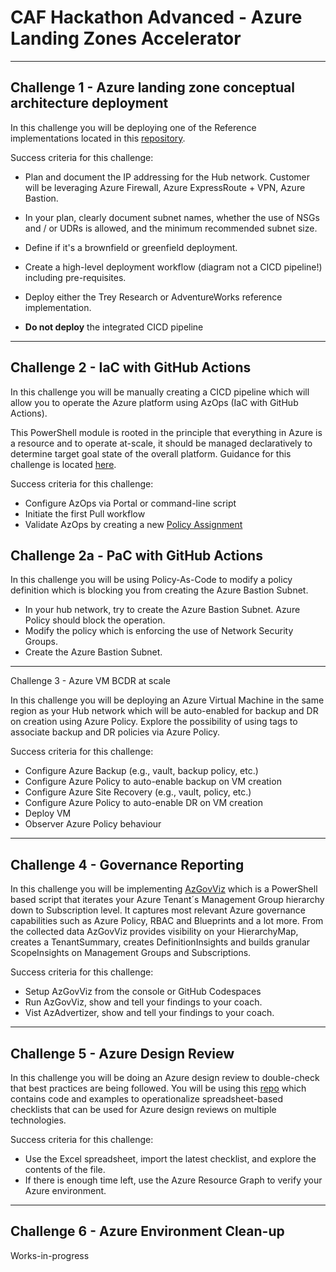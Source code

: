 # CAF Hackathon Advanced - Azure Landing Zones Accelerator

---

## Challenge 1 - Azure landing zone conceptual architecture deployment

In this challenge you will be deploying one of the Reference implementations located in this [repository](https://github.com/Azure/Enterprise-Scale).

Success criteria for this challenge:

- Plan and document the IP addressing for the Hub network. Customer will be leveraging Azure Firewall, Azure ExpressRoute + VPN, Azure Bastion.

- In your plan, clearly document subnet names, whether the use of NSGs and / or UDRs is allowed, and the minimum recommended subnet size.

- Define if it's a brownfield or greenfield deployment.

- Create a high-level deployment workflow (diagram not a CICD pipeline!) including pre-requisites.

- Deploy either the Trey Research or AdventureWorks reference implementation.

- **Do not deploy** the integrated CICD pipeline

---

## Challenge 2 - IaC with GitHub Actions

In this challenge you will be manually creating a CICD pipeline which will allow you to operate the Azure platform using AzOps (IaC with GitHub Actions).

This PowerShell module is rooted in the principle that everything in Azure is a resource and to operate at-scale, it should be managed declaratively to determine target goal state of the overall platform. Guidance for this challenge is located [here](https://github.com/azure/azops/wiki/github-actions).

Success criteria for this challenge:

- Configure AzOps via Portal or command-line script
- Initiate the first Pull workflow
- Validate AzOps by creating a new [Policy Assignment](https://github.com/Azure/Enterprise-Scale/wiki/Deploying-Enterprise-Scale-Platform-DevOps#create-new-policy-assignment-for-validation)

## Challenge 2a - PaC with GitHub Actions

In this challenge you will be using Policy-As-Code to modify a policy definition which is blocking you from creating the Azure Bastion Subnet.

- In your hub network, try to create the Azure Bastion Subnet. Azure Policy should block the operation.
- Modify the policy which is enforcing the use of Network Security Groups.
- Create the Azure Bastion Subnet.

---

Challenge 3 - Azure VM BCDR at scale

In this challenge you will be deploying an Azure Virtual Machine in the same region as your Hub network which will be auto-enabled for backup and DR on creation using Azure Policy. Explore the possibility of using tags to associate backup and DR policies via Azure Policy.

Success criteria for this challenge:

- Configure Azure Backup (e.g., vault, backup policy, etc.)
- Configure Azure Policy to auto-enable backup on VM creation
- Configure Azure Site Recovery (e.g., vault, policy, etc.)
- Configure Azure Policy to auto-enable DR on VM creation
- Deploy VM
- Observer Azure Policy behaviour

---

## Challenge 4 - Governance Reporting

In this challenge you will be implementing [AzGovViz](https://github.com/JulianHayward/Azure-MG-Sub-Governance-Reporting) which is a PowerShell based script that iterates your Azure Tenant´s Management Group hierarchy down to Subscription level. It captures most relevant Azure governance capabilities such as Azure Policy, RBAC and Blueprints and a lot more. From the collected data AzGovViz provides visibility on your HierarchyMap, creates a TenantSummary, creates DefinitionInsights and builds granular ScopeInsights on Management Groups and Subscriptions.

Success criteria for this challenge:

- Setup AzGovViz from the console or GitHub Codespaces
- Run AzGovViz, show and tell your findings to your coach.
- Vist AzAdvertizer, show and tell your findings to your coach.

---

## Challenge 5 - Azure Design Review

In this challenge you will be doing an Azure design review to double-check that best practices are being followed. You will be using this [repo](https://github.com/Azure/review-checklists) which contains code and examples to operationalize spreadsheet-based checklists that can be used for Azure design reviews on multiple technologies.

Success criteria for this challenge:

- Use the Excel spreadsheet, import the latest checklist, and explore the contents of the file.
- If there is enough time left, use the Azure Resource Graph to verify your Azure environment.

---

## Challenge 6 - Azure Environment Clean-up

Works-in-progress
